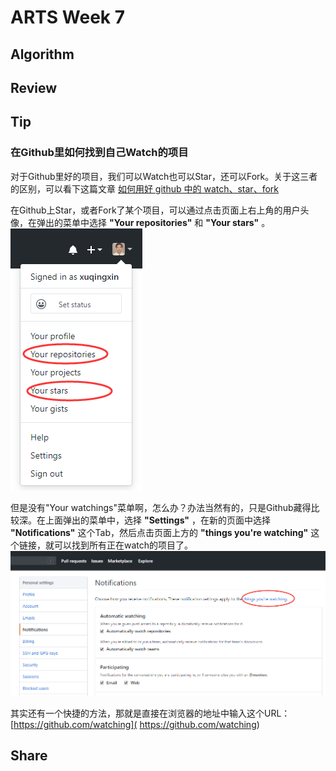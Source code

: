 # ARTS Week 7

## Algorithm
[](https://github.com/xuqingxin/leetcode/blob/master/Algorithms/.md)

## Review


## Tip
### 在Github里如何找到自己Watch的项目
对于Github里好的项目，我们可以Watch也可以Star，还可以Fork。关于这三者的区别，可以看下这篇文章 [如何用好 github 中的 watch、star、fork](https://www.jianshu.com/p/6c366b53ea41)

在Github上Star，或者Fork了某个项目，可以通过点击页面上右上角的用户头像，在弹出的菜单中选择 **"Your repositories"** 和 **"Your stars"** 。
![Popup Menu](https://github.com/xuqingxin/arts/blob/master/images/Tip7/1.png)

但是没有"Your watchings"菜单啊，怎么办？办法当然有的，只是Github藏得比较深。在上面弹出的菜单中，选择 **"Settings"** ，在新的页面中选择 **"Notifications"** 这个Tab，然后点击页面上方的 **"things you're watching"** 这个链接，就可以找到所有正在watch的项目了。
![Setting->Notification](https://github.com/xuqingxin/arts/blob/master/images/Tip7/2.png)

其实还有一个快捷的方法，那就是直接在浏览器的地址中输入这个URL：
[https://github.com/watching](
https://github.com/watching)


## Share
